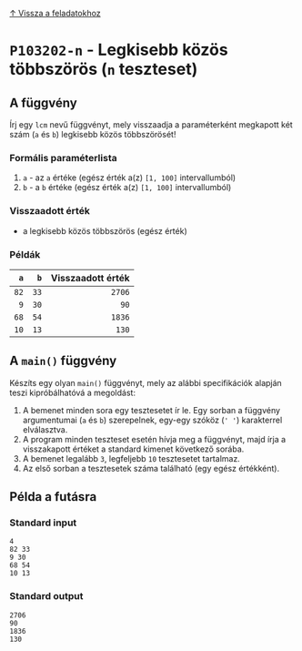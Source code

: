 
[↑ Vissza a feladatokhoz](./README.md)

# `P103202-n` - Legkisebb közös többszörös (`n` teszteset)

## A függvény

Írj egy `lcm` nevű függvényt, mely visszaadja a paraméterként megkapott két szám (`a` és `b`) legkisebb közös többszörösét!

### Formális paraméterlista

1. `a` - az `a` értéke (egész érték a(z) `[1, 100]` intervallumból)
1. `b` - a `b` értéke (egész érték a(z) `[1, 100]` intervallumból)

### Visszaadott érték

* a legkisebb közös többszörös (egész érték)

### Példák

| `a` | `b` | Visszaadott érték | 
| ---: | ---: | --: | 
| `82` | `33` | `2706` | 
| `9` | `30` | `90` | 
| `68` | `54` | `1836` | 
| `10` | `13` | `130` | 

## A `main()` függvény

Készíts egy olyan `main()` függvényt, mely az alábbi specifikációk alapján teszi kipróbálhatóvá a megoldást:

1. A bemenet minden sora egy tesztesetet ír le. Egy sorban a függvény argumentumai (`a` és `b`) szerepelnek, egy-egy szóköz (`' '`) karakterrel elválasztva.
1. A program minden teszteset esetén hívja meg a függvényt, majd írja a visszakapott értéket a standard kimenet következő sorába.
1. A bemenet legalább `3`, legfeljebb `10` tesztesetet tartalmaz.
1. Az első sorban a tesztesetek száma található (egy egész értékként).

## Példa a futásra

### Standard input

```
4
82 33
9 30
68 54
10 13
```

### Standard output

```
2706
90
1836
130
```
